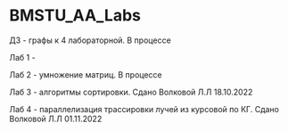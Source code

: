 # BMSTU_AA_Labs

ДЗ - графы к 4 лабораторной. В процессе

Лаб 1 - 

Лаб 2 - умножение матриц. В процессе

Лаб 3 - алгоритмы сортировки. Сдано Волковой Л.Л 18.10.2022

Лаб 4 - параллелизация трассировки лучей из курсовой по КГ. Сдано Волковой Л.Л 01.11.2022
